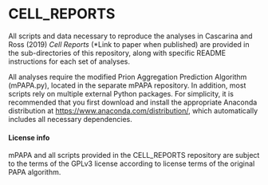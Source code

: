 # CELL_REPORTS

All scripts and data necessary to reproduce the analyses in Cascarina and Ross (2019) *Cell Reports* (\*Link to paper when published) are provided in the sub-directories of this repository, along with specific README instructions for each set of analyses.

All analyses require the modified Prion Aggregation Prediction Algorithm (mPAPA.py), located in the separate mPAPA repository. In addition, most scripts rely on multiple external Python packages. For simplicity, it is recommended that you first download and install the appropriate Anaconda distribution at https://www.anaconda.com/distribution/, which automatically includes all necessary dependencies.


#### License info
mPAPA and all scripts provided in the CELL_REPORTS repository are subject to the terms of the GPLv3 license according to license terms of the original PAPA algorithm.
